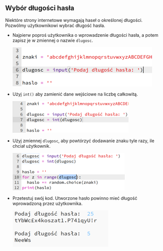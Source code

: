 ## Wybór długości hasła

Niektóre strony internetowe wymagają haseł o określonej długości. Pozwólmy użytkownikowi wybrać długość hasła.



+ Najpierw poproś użytkownika o wprowadzenie długości hasła, a potem zapisz je w zmiennej o nazwie `dlugosc`.

    ![zrzut ekranu](images/passwords-length.png)

+ Użyj `int()` aby zamienić dane wejściowe na liczbę całkowitą.

    ![zrzut ekranu](images/passwords-cast.png)

+ Użyj zmiennej `dlugosc`, aby powtórzyć dodawanie znaku tyle razy, ile chciał użytkownik.

    ![zrzut ekranu](images/passwords-length-loop.png)

+ Przetestuj swój kod. Utworzone hasło powinno mieć długość wprowadzoną przez użytkownika.

    ![zrzut ekranu](images/passwords-length-test.png)



